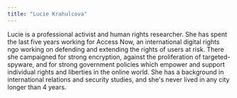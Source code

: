 ```yaml
---
title: "Lucie Krahulcova"
---
```


Lucie is a professional activist and human rights researcher. She has spent the last five years working for Access Now, an international digital rights ngo working on defending and extending the rights of users at risk. There she campaigned for strong encryption, against the proliferation of targeted-spyware, and for strong government policies which empower and support individual rights and liberties in the online world. She has a background in international relations and security studies, and she's never lived in any city longer than 4 years.